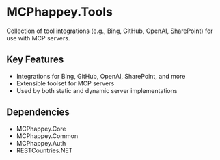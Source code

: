 # MCPhappey.Tools

Collection of tool integrations (e.g., Bing, GitHub, OpenAI, SharePoint) for use with MCP servers.

## Key Features
- Integrations for Bing, GitHub, OpenAI, SharePoint, and more
- Extensible toolset for MCP servers
- Used by both static and dynamic server implementations

## Dependencies
- MCPhappey.Core
- MCPhappey.Common
- MCPhappey.Auth
- RESTCountries.NET
